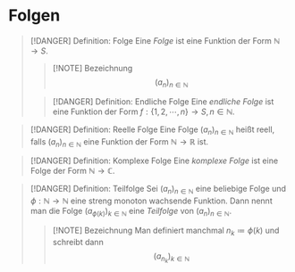 # Folgen

> [!DANGER] Definition: Folge
> Eine *Folge* ist eine Funktion der Form $\mathbb{N} \to S$.
> > [!NOTE] Bezeichnung
> > $$(a_n)_{n\in\mathbb{N}}$$
> 
> > [!DANGER] Definition: Endliche Folge
> > Eine *endliche Folge* ist eine Funktion der Form $f:\{1,2,\cdots,n\} \to S, n \in \mathbb{N}$.

> [!DANGER] Definition: Reelle Folge
> Eine Folge $(a_n)_{n\in\mathbb{N}}$ heißt reell, falls $(a_n)_{n\in\mathbb{N}}$ eine Funktion der Form $\mathbb{N} \to \mathbb{R}$ ist.

> [!DANGER] Definition: Komplexe Folge
> Eine *komplexe Folge* ist eine Folge der Form $\mathbb{N} \to \mathbb{C}$.

> [!DANGER] Definition: Teilfolge
> Sei $(a_n)_{n\in\mathbb{N}}$ eine beliebige Folge und $\phi: \mathbb{N} \to \mathbb{N}$ eine streng monoton wachsende Funktion. Dann nennt man die Folge $(a_{\phi(k)})_{k\in\mathbb{N}}$ eine *Teilfolge*  von $(a_n)_{n\in\mathbb{N}}$.
> > [!NOTE] Bezeichnung
> > Man definiert manchmal $n_k \coloneqq \phi (k)$ und schreibt dann
> > $$(a_{n_k})_{k\in\mathbb{N}}$$